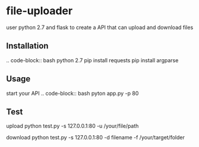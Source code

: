 # file-uploader
user python 2.7 and flask to create a API that can upload and download files

Installation
------------
.. code-block:: bash
python 2.7
pip install requests
pip install argparse

Usage
------------
start your API
.. code-block:: bash
pyton app.py -p 80

Test
------------
upload
python test.py -s 127.0.0.1:80 -u /your/file/path

download
python test.py -s 127.0.0.1:80 -d filename -f /your/target/folder
